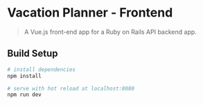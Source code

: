 # Vacation Planner - Frontend

> A Vue.js front-end app for a Ruby on Rails API backend app.

## Build Setup

``` bash
# install dependencies
npm install

# serve with hot reload at localhost:8080
npm run dev

```
